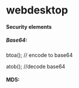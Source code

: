 # webdesktop
#### Security elements
##### Base64:
btoa(); // encode to base64
>
atob(); //decode base64
#### MD5:
